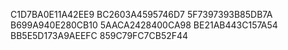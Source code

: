 C1D7BA0E11A42EE9
BC2603A4595746D7
5F7397393B85DB7A
B699A940E280CB10
5AACA2428400CA98
BE21AB443C157A54
BB5E5D173A9AEEFC
859C79FC7CB52F44
